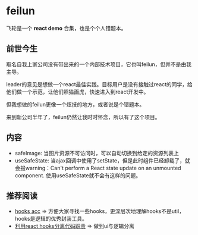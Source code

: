 # feilun

飞轮是一个 **react demo** 合集，也是个个人错题本。

## 前世今生

取名自我上家公司没有带出来的一个内部技术项目，它也叫feilun，但并不是由我主导。

leader的意见是想做一个react最佳实践。目标用户是没有接触过react的同学，给他们做一个示范，让他们照猫画虎，快速进入到react开发中。

但我想做的feilun更像一个炫技的地方，或者说是个错题本。

来到新公司半年了，feilun仍然让我时时怀念，所以有了这个项目。

## 内容

- safeImage: 当图片资源不可访问时，可以自动切换到给定的资源列表上
- useSafeState: 当ajax回调中使用了setState，但是此时组件已经卸载了，就会报warning：Can't perform a React state update on an unmounted component. 使用useSafeState就不会有这样的问题。

## 推荐阅读

- [hooks acc](https://blog.csdn.net/qq_33807889/article/details/113939442?ops_request_misc=%257B%2522request%255Fid%2522%253A%2522163169310216780271542688%2522%252C%2522scm%2522%253A%252220140713.130102334.pc%255Fblog.%2522%257D&request_id=163169310216780271542688&biz_id=0&utm_medium=distribute.pc_search_result.none-task-blog-2~blog~first_rank_v2~rank_v29-1-113939442.pc_v2_rank_blog_default&utm_term=hooks&spm=1018.2226.3001.4450) => 方便大家寻找一些hooks，更深层次地理解hooks不是util，hooks是逻辑的优秀封装工具。
- [利用react hooks分离代码职责](https://sairys.medium.com/react-separating-responsibilities-using-hooks-b9c90dbb3ab9) => 做到ui与逻辑分离
